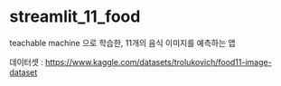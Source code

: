 # streamlit_11_food

teachable machine 으로 학습한, 11개의 음식 이미지를 예측하는 앱

데이터셋 : https://www.kaggle.com/datasets/trolukovich/food11-image-dataset

